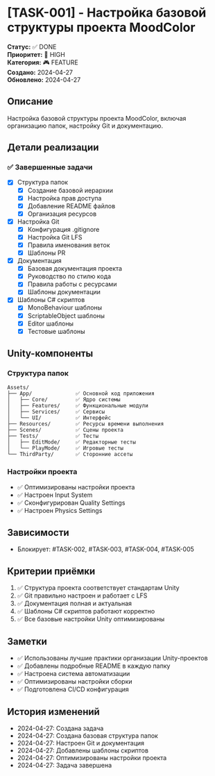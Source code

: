 # [TASK-001] - Настройка базовой структуры проекта MoodColor

**Статус:** ✅ DONE  
**Приоритет:** 🔴 HIGH  
**Категория:** 🎮 FEATURE  
**Создано:** 2024-04-27  
**Обновлено:** 2024-04-27  

## Описание
Настройка базовой структуры проекта MoodColor, включая организацию папок, настройку Git и документацию.

## Детали реализации
### ✅ Завершенные задачи
- [x] Структура папок
  - [x] Создание базовой иерархии
  - [x] Настройка прав доступа
  - [x] Добавление README файлов
  - [x] Организация ресурсов
- [x] Настройка Git
  - [x] Конфигурация .gitignore
  - [x] Настройка Git LFS
  - [x] Правила именования веток
  - [x] Шаблоны PR
- [x] Документация
  - [x] Базовая документация проекта
  - [x] Руководство по стилю кода
  - [x] Правила работы с ресурсами
  - [x] Шаблоны документации
- [x] Шаблоны C# скриптов
  - [x] MonoBehaviour шаблоны
  - [x] ScriptableObject шаблоны
  - [x] Editor шаблоны
  - [x] Тестовые шаблоны

## Unity-компоненты
### Структура папок
```
Assets/
├── App/              ✅ Основной код приложения
│   ├── Core/         ✅ Ядро системы
│   ├── Features/     ✅ Функциональные модули
│   ├── Services/     ✅ Сервисы
│   └── UI/           ✅ Интерфейс
├── Resources/        ✅ Ресурсы времени выполнения
├── Scenes/           ✅ Сцены проекта
├── Tests/            ✅ Тесты
│   ├── EditMode/     ✅ Редакторные тесты
│   └── PlayMode/     ✅ Игровые тесты
└── ThirdParty/       ✅ Сторонние ассеты
```

### Настройки проекта
- ✅ Оптимизированы настройки проекта
- ✅ Настроен Input System
- ✅ Сконфигурирован Quality Settings
- ✅ Настроен Physics Settings

## Зависимости
- Блокирует: #TASK-002, #TASK-003, #TASK-004, #TASK-005

## Критерии приёмки
1. ✅ Структура проекта соответствует стандартам Unity
2. ✅ Git правильно настроен и работает с LFS
3. ✅ Документация полная и актуальная
4. ✅ Шаблоны C# скриптов работают корректно
5. ✅ Все базовые настройки Unity оптимизированы

## Заметки
- ✅ Использованы лучшие практики организации Unity-проектов
- ✅ Добавлены подробные README в каждую папку
- ✅ Настроена система автоматизации
- ✅ Оптимизированы настройки сборки
- ✅ Подготовлена CI/CD конфигурация

## История изменений
- 2024-04-27: Создана задача
- 2024-04-27: Создана базовая структура папок
- 2024-04-27: Настроен Git и документация
- 2024-04-27: Добавлены шаблоны скриптов
- 2024-04-27: Оптимизированы настройки проекта
- 2024-04-27: Задача завершена 